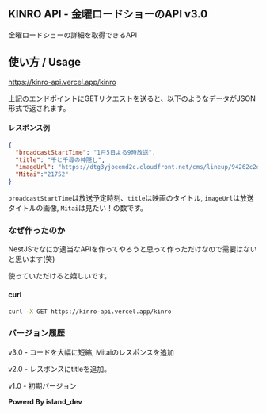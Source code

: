 ## KINRO API - 金曜ロードショーのAPI v3.0

金曜ロードショーの詳細を取得できるAPI

## 使い方 / Usage

https://kinro-api.vercel.app/kinro

上記のエンドポイントにGETリクエストを送ると、以下のようなデータがJSON形式で返されます。

#### レスポンス例

```json
{
  "broadcastStartTime": "1月5日よる9時放送",
  "title": "千と千尋の神隠し",
  "imageUrl": "https://dtg3yjoeemd2c.cloudfront.net/cms/lineup/94262c2dd76bfdbd452b6c13b1dabc6cb6399137.jpg",
  "Mitai":"21752"
}
```

`broadcastStartTime`は放送予定時刻、`title`は映画のタイトル, `imageUrl`は放送タイトルの画像, `Mitai`は見たい！の数です。

### なぜ作ったのか

NestJSでなにか適当なAPIを作ってやろうと思って作っただけなので需要はないと思います(笑)

使っていただけると嬉しいです。

#### curl

```bash
curl -X GET https://kinro-api.vercel.app/kinro
```

### バージョン履歴

v3.0 - コードを大幅に短縮, Mitaiのレスポンスを追加

v2.0 - レスポンスにtitleを追加。

v1.0 - 初期バージョン

**Powerd By island_dev**
